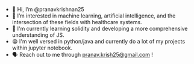 - 👋 Hi, I’m @pranavkrishnan25
- 👀 I’m interested in machine learning, artificial intelligence, and the intersection of these fields with healthcare systems.
- 🌅 I'm currently learning solidity and developing a more comprehensive understanding of JS.
- 😁 I'm well versed in python/java and currently do a lot of my projects within jupyter notebook.
- 🗣 Reach out to me through pranav.krish25@gmail.com !

